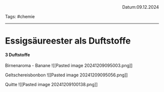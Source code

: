 <p align="right">Datum:09.12.2024</p>

Tags: #chemie 

---

# Essigsäureester als Duftstoffe

#### 3 Duftstoffe
Birnenaroma - Banane
![[Pasted image 20241209095003.png]]

Geltschereisbonbon
![[Pasted image 20241209095056.png]]

Quitte
![[Pasted image 20241209100138.png]]